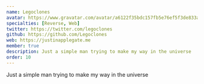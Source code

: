 ```yaml
---
name: Legoclones
avatar: https://www.gravatar.com/avatar/a6122f35bdc157fb5e76ef5f3de833a2?d=identicon&s=256
specialties: [Reverse, Web]
twitter: https://twitter.com/legoclones
github: https://github.com/Legoclones
web: https://justinapplegate.me
member: true
description: Just a simple man trying to make my way in the universe
order: 10
---
```


Just a simple man trying to make my way in the universe
